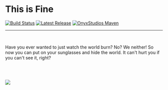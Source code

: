 # This is Fine

[![Build Status](https://img.shields.io/github/workflow/status/UpcraftLP/this-is-fine/Build%20Status?label=Build%20Status&logo=GitHub&style=flat-square)](https://github.com/UpcraftLP/this-is-fine/actions?query=workflow%3A%22Build+Status%22 "GitHub Actions") [![Latest Release](https://img.shields.io/github/v/release/UpcraftLP/this-is-fine?include_prereleases&label=Latest%20Release&logo=GitHub&style=flat-square)](https://github.com/UpcraftLP/this-is-fine/releases/latest "GitHub Releases") [![OnyxStudios Maven](https://img.shields.io/maven-metadata/v?label=Maven&metadataUrl=https%3A%2F%2Fmaven.onyxstudios.dev%2Fdev%2Fupcraft%2Fthis-is-fine%2Fmaven-metadata.xml&logo=Apache%20Maven&style=flat-square)](https://maven.onyxstudios.dev/dev/upcraft/this-is-fine "maven.onyxstudios.dev")

---

<br/>

Have you ever wanted to just watch the world burn? No? We neither!
So now you can put on your sunglasses and hide the world. It can't hurt you if you can't see it, right?

<br/>
<br/>

[![](https://i.imgur.com/sxNLldx.png)](https://www.youtube.com/watch?v=xqQ6Z-HmAqY "Fire!")